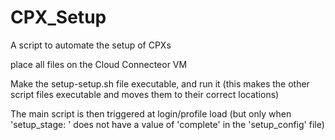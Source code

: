 # CPX_Setup

A script to automate the setup of CPXs

place all files on the Cloud Connecteor VM

Make the setup-setup.sh file executable, and run it (this makes the other script files executable and moves them to their correct locations)

The main script is then triggered at login/profile load (but only when 'setup_stage: ' does not have a value of 'complete' in the 'setup_config' file)
